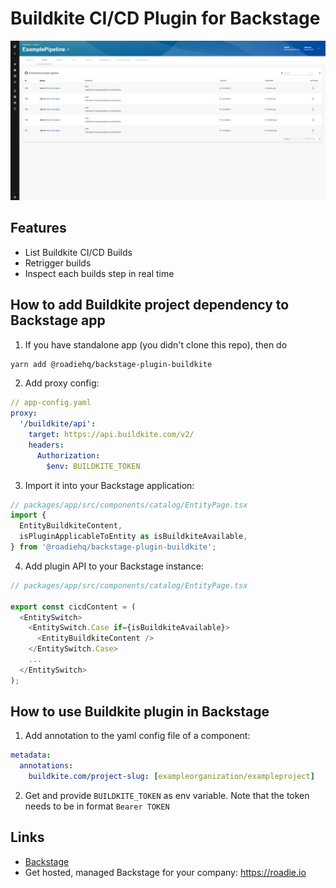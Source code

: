 # Buildkite CI/CD Plugin for Backstage

![a list of builds in the Buildkite plugin for Backstage](./docs/buildkite-plugin.png)

## Features

- List Buildkite CI/CD Builds
- Retrigger builds
- Inspect each builds step in real time

## How to add Buildkite project dependency to Backstage app

1. If you have standalone app (you didn't clone this repo), then do

```bash
yarn add @roadiehq/backstage-plugin-buildkite
```

2. Add proxy config:

```yaml
// app-config.yaml
proxy:
  '/buildkite/api':
    target: https://api.buildkite.com/v2/
    headers:
      Authorization: 
        $env: BUILDKITE_TOKEN
```

3. Import it into your Backstage application:

```ts
// packages/app/src/components/catalog/EntityPage.tsx
import {
  EntityBuildkiteContent,
  isPluginApplicableToEntity as isBuildkiteAvailable,
} from '@roadiehq/backstage-plugin-buildkite';
```

4. Add plugin API to your Backstage instance:

```ts
// packages/app/src/components/catalog/EntityPage.tsx

export const cicdContent = (
  <EntitySwitch>
    <EntitySwitch.Case if={isBuildkiteAvailable}>
      <EntityBuildkiteContent />
    </EntitySwitch.Case>
    ...
  </EntitySwitch>
);
```

## How to use Buildkite plugin in Backstage


1. Add annotation to the yaml config file of a component:

```yaml
metadata:
  annotations:
    buildkite.com/project-slug: [exampleorganization/exampleproject]
```

2. Get and provide `BUILDKITE_TOKEN` as env variable. Note that the token needs to be in format `Bearer TOKEN`


## Links

- [Backstage](https://backstage.io)
- Get hosted, managed Backstage for your company: https://roadie.io
